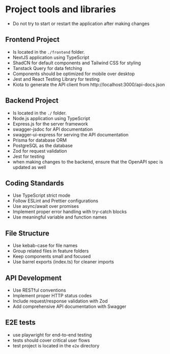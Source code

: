 # Project tools and libraries
- Do not try to start or restart the application after making changes

## Frontend Project
- Is located in the `./frontend` folder.
- NextJS application using TypeScript
- ShadCN for default components and Tailwind CSS for styling
- Tanstack Query for data fetching
- Components should be optimized for mobile over desktop
- Jest and React Testing Library for testing
- Kiota to generate the API client from http://localhost:3000/api-docs.json

## Backend Project
- Is located in the `./` folder.
- Node.js application using TypeScript
- Express.js for the server framework
- swagger-jsdoc for API documentation
- swagger-ui-express for serving the API documentation
- Prisma for database ORM
- PostgreSQL as the database
- Zod for request validation
- Jest for testing
- when making changes to the backend, ensure that the OpenAPI spec is updated as well

## Coding Standards
- Use TypeScript strict mode
- Follow ESLint and Prettier configurations
- Use async/await over promises
- Implement proper error handling with try-catch blocks
- Use meaningful variable and function names

## File Structure
- Use kebab-case for file names
- Group related files in feature folders
- Keep components small and focused
- Use barrel exports (index.ts) for cleaner imports

## API Development
- Use RESTful conventions
- Implement proper HTTP status codes
- Include request/response validation with Zod
- Add comprehensive API documentation with Swagger

## E2E tests
- use playwright for end-to-end testing
- tests should cover critical user flows
- test project is located in the `e2e` directory